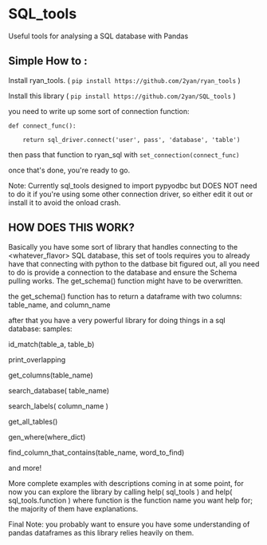 # SQL_tools
Useful tools for analysing a SQL database with Pandas



## Simple How to :

Install ryan_tools.  ( `pip install https://github.com/2yan/ryan_tools` )

Install this library ( `pip install https://github.com/2yan/SQL_tools` )

you need to write up some sort of connection function:


	def connect_func():

		return sql_driver.connect('user', pass', 'database', 'table')

then pass that function to ryan_sql with 
`set_connection(connect_func)`

once that's done, you're ready to go. 


Note: Currently sql_tools designed to import pypyodbc but DOES NOT need to do it if you're using some other connection driver, so either edit it out or install it to avoid the onload crash. 


## HOW DOES THIS WORK?

Basically you have some sort of library that handles connecting to the <whatever_flavor> SQL database, this set of tools requires you to already have that connecting with python to the datbase bit figured out, all you need to do is provide a connection to the database and ensure the Schema pulling works. The get_schema() function might have to be overwritten.


the get_schema() function has to return a dataframe with two columns: table_name, and column_name



after that you have a very powerful library for doing things in a sql database:
samples: 

id_match(table_a, table_b)

print_overlapping

get_columns(table_name)

search_database( table_name)

search_labels( column_name )

get_all_tables()

gen_where(where_dict)

find_column_that_contains(table_name, word_to_find)

and more!

More complete examples with descriptions coming in at some point, for now you can explore the library by calling help( sql_tools )
and help( sql_tools.function ) where function is the function name you want help for; the majority of them have explanations. 

Final Note:
you probably want to ensure you have some understanding of pandas dataframes as this library relies heavily on them. 








